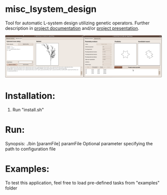 # misc_lsystem_design
Tool for automatic L-system design utilizing genetic operators. Further description in [project documentation](https://github.com/xbendl/misc_lsystem_design/blob/main/dokumentace.pdf) and/or [project presentation](https://github.com/xbendl/misc_lsystem_design/blob/main/presentation.pdf).

![GUI](https://github.com/xbendl/misc_lsystem_design/blob/main/figx.png)

Installation:
=====
1) Run "install.sh"

Run:
=====
Synopsis: ./bin [paramFile]
  paramFile Optional parameter specifying the path to configuration file

Examples:
===========================
To test this application, feel free to load pre-defined tasks from "examples" folder
